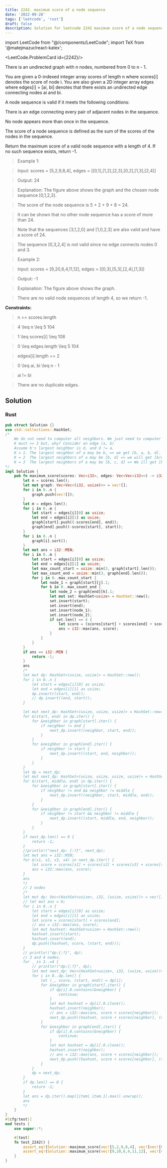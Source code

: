 ```yaml
---
title: 2242. maximum score of a node sequence
date: '2022-09-28'
tags: ['leetcode', 'rust']
draft: false
description: Solution for leetcode 2242 maximum score of a node sequence
---
```

import LeetCode from "@/components/LeetCode";
import TeX from '@matejmazur/react-katex';

<LeetCode.ProblemCard id={2242}/>

There is an undirected graph with n nodes, numbered from 0 to n - 1.



You are given a 0-indexed integer array scores of length n where scores[i] denotes the score of node i. You are also given a 2D integer array edges where edges[i] <TeX>=</TeX> [ai, bi] denotes that there exists an undirected edge connecting nodes ai and bi.



A node sequence is valid if it meets the following conditions:



There is an edge connecting every pair of adjacent nodes in the sequence.

No node appears more than once in the sequence.

The score of a node sequence is defined as the sum of the scores of the nodes in the sequence.



Return the maximum score of a valid node sequence with a length of 4. If no such sequence exists, return -1.



 



 > Example 1:





 > Input: scores <TeX>=</TeX> [5,2,9,8,4], edges <TeX>=</TeX> [[0,1],[1,2],[2,3],[0,2],[1,3],[2,4]]

 > Output: 24

 > Explanation: The figure above shows the graph and the chosen node sequence [0,1,2,3].

 > The score of the node sequence is 5 + 2 + 9 + 8 <TeX>=</TeX> 24.

 > It can be shown that no other node sequence has a score of more than 24.

 > Note that the sequences [3,1,2,0] and [1,0,2,3] are also valid and have a score of 24.

 > The sequence [0,3,2,4] is not valid since no edge connects nodes 0 and 3.

 > Example 2:





 > Input: scores <TeX>=</TeX> [9,20,6,4,11,12], edges <TeX>=</TeX> [[0,3],[5,3],[2,4],[1,3]]

 > Output: -1

 > Explanation: The figure above shows the graph.

 > There are no valid node sequences of length 4, so we return -1.

 



**Constraints:**



 > n <TeX>=</TeX><TeX>=</TeX> scores.length

 > 4 <TeX>\leq</TeX> n <TeX>\leq</TeX> 5  104

 > 1 <TeX>\leq</TeX> scores[i] <TeX>\leq</TeX> 108

 > 0 <TeX>\leq</TeX> edges.length <TeX>\leq</TeX> 5  104

 > edges[i].length <TeX>=</TeX><TeX>=</TeX> 2

 > 0 <TeX>\leq</TeX> ai, bi <TeX>\leq</TeX> n - 1

 > ai !<TeX>=</TeX> bi

 > There are no duplicate edges.


## Solution
### Rust
```rust
pub struct Solution {}
use std::collections::HashSet;
/*
    We do not need to computer all neighbors. We just need to computer the top K neighbors. 
    K must >= 3 but, why? Consider an edge (a, b)
    Assume b's largest neighbor is d, and d != a.
    K = 1. The largest neighbor of a may be b, => we get [b, a, b, d]. We will need to consider the seoncd largest neighbor.
    K = 2  The largest neighbors of a may be [b, d] => we will get [b/d, a, b, d]. We ill need to consier the third largest neighbor.
    K = 3  The largest neighbors of a may be [b, c, d] => We ill get [b/c/d, a, b, d]. It is guarranteed to find a valid one. 
*/
impl Solution {
    pub fn maximum_score(scores: Vec<i32>, edges: Vec<Vec<i32>>) -> i32 {
        let n = scores.len();
        let mut graph: Vec<Vec<(i32, usize)>> = vec![];
        for i in 0..n {
            graph.push(vec![]);
        }
        let m = edges.len();
        for i in 0..m {
            let start = edges[i][0] as usize;
            let end = edges[i][1] as usize;
            graph[start].push((-scores[end], end));
            graph[end].push((-scores[start], start));
        }
        for i in 0..n {
            graph[i].sort();
        }
        let mut ans = i32::MIN;
        for i in 0..m {
            let start = edges[i][0] as usize;
            let end = edges[i][1] as usize;
            let max_count_start = usize::min(3, graph[start].len());
            let max_count_end = usize::min(3, graph[end].len());
            for j in 0..max_count_start {
                let node_1 = graph[start][j].1;
                for k in 0..max_count_end {
                    let node_2 = graph[end][k].1;
                    let mut set: HashSet<usize> = HashSet::new();
                    set.insert(start);
                    set.insert(end);
                    set.insert(node_1);
                    set.insert(node_2);
                    if set.len() == 4 {
                        let score = (scores[start] + scores[end] + scores[node_1] + scores[node_2]);
                        ans = i32::max(ans, score);
                    }
                }
            }
        }
        if ans == i32::MIN {
            return -1;
        }
        ans
        /*
        let mut dp: HashSet<(usize, usize)> = HashSet::new();
        for i in 0..n {
            let start = edges[i][0] as usize;
            let end = edges[i][1] as usize;
            dp.insert((start, end));
            // dp.insert((end, start));
        }

        let mut next_dp: HashSet<(usize, usize, usize)> = HashSet::new();
        for &(start, end) in dp.iter() {
            for &neighbor in graph[start].iter() {
                if neighbor != end {
                    next_dp.insert((neighbor, start, end));
                }
            }
            for &neighbor in graph[end].iter() {
                if neighbor != start {
                    next_dp.insert((start, end, neighbor));
                }
            }
        }
        let dp = next_dp;
        let mut next_dp: HashSet<(usize, usize, usize, usize)> = HashSet::new();
        for &(start, middle, end) in dp.iter() {
            for &neighbor in graph[start].iter() {
                if neighbor != end && neighbor != middle {
                    next_dp.insert((neighbor, start, middle, end));
                }
            }
            for &neighbor in graph[end].iter() {
                if neighbor != start && neighbor != middle {
                    next_dp.insert((start, middle, end, neighbor));
                }
            }
        }
        if next_dp.len() == 0 {
            return -1;
        }
        //println!("next_dp: {:?}", next_dp);
        let mut ans = i32::MIN;
        for &(s1, s2, s3, s4) in next_dp.iter() {
            let score = scores[s1] + scores[s2] + scores[s3] + scores[s4];
            ans = i32::max(ans, score);
        }
        ans
        */
        // 2 nodes
        /*
        let mut dp: Vec<(HashSet<usize>, i32, (usize, usize))> = vec![];
        // let mut ans = 0;
        for i in 0..n {
            let start = edges[i][0] as usize;
            let end = edges[i][1] as usize;
            let score = scores[start] + scores[end];
            // ans = i32::max(ans, score);
            let mut hashset: HashSet<usize> = HashSet::new();
            hashset.insert(start);
            hashset.insert(end);
            dp.push((hashset, score, (start, end)));
        }
        // println!("dp:{:?}", dp);
        // 3 and 4 nodes.
        for _ in 3..=4 {
            // println!("dp:{:?}", dp);
            let mut next_dp: Vec<(HashSet<usize>, i32, (usize, usize))> = vec![];
            for i in 0..dp.len() {
                let (_, score, (start, end)) = dp[i];
                for &neighbor in graph[start].iter() {
                    if dp[i].0.contains(&neighbor) {
                        continue;
                    }
                    let mut hashset = dp[i].0.clone();
                    hashset.insert(neighbor);
                    // ans = i32::max(ans, score + scores[neighbor]);
                    next_dp.push((hashset, score + scores[neighbor], (neighbor, end)));
                }
                for &neighbor in graph[end].iter() {
                    if dp[i].0.contains(&neighbor) {
                        continue;
                    }
                    let mut hashset = dp[i].0.clone();
                    hashset.insert(neighbor);
                    // ans = i32::max(ans, score + scores[neighbor]);
                    next_dp.push((hashset, score + scores[neighbor], (start, neighbor)));
                }
            }
            dp = next_dp;
        }
        if dp.len() == 0 {
            return -1;
        }
        let ans = dp.iter().map(|item| item.1).max().unwrap();
        ans
        */
    }
}
#[cfg(test)]
mod tests {
    use super::*;

    #[test]
    fn test_2242() {
        assert_eq!(Solution::maximum_score(vec![5,2,9,8,4], vec![vec![0,1],vec![1,2],vec![2,3],vec![0,2],vec![1,3],vec![2,4]]), 24);
        assert_eq!(Solution::maximum_score(vec![9,20,6,4,11,12], vec![vec![0,3],vec![5,3],vec![2,4],vec![1,3]]), -1);
    }
}



```
